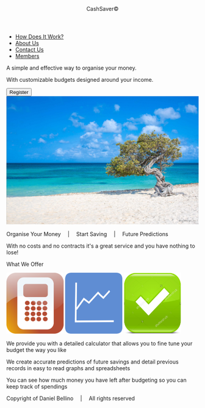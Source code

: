 <!DOCTYPE html>
<?php 
require 'session_start.php';
require 'connect_inc.php';
?>
<html>
<head>
	<meta charset="utf-8">
	<title>CashSaver - Home</title>
	<link rel="stylesheet" type="text/css" href="cashsaver.css" />
	<link rel="stylesheet" href="https://fonts.googleapis.com/css?family=Josefin+Slab" />
	<link rel="stylesheet" href="https://fonts.googleapis.com/css?family=Lato" />
	<link rel="stylesheet" href="https://fonts.googleapis.com/css?family=Poppins" />
	<link rel="stylesheet" href="https://fonts.googleapis.com/css?family=Nunito|Poppins">
	<link rel="stylesheet" href="https://fonts.googleapis.com/css?family=Raleway">
	<link rel="stylesheet" href="https://fonts.googleapis.com/css?family=Arimo">
	<link rel="icon" href="dollar_sign.png">
</head>

<body>
	<div id="mainframe">
		<header id="header">
		<p id="header_title"><span id="header_title_word1">Cash</span><span id="header_title_word2">Saver</span><span id="header_title_copyright">&copy;</span></p>
		</header>
		<nav id="nav_bar">
			<ul>
				<li><a href="index.php">How Does It Work?</a></li>
				<li><a href="index.php">About Us</a></li>
				<li><a href="index.php">Contact Us</a></li>
				<li><a href="login.php">Members</a></li>
			</ul>
		</nav>
		<div id="top_index">
			<div id="top_index_content">
				<p id="top_index_c1">A simple and effective way to organise your money.</p>
				<p id="top_index_c2">With customizable budgets designed around your income.</p>
			</div>
			<form action="register.php">
				<button type="submit" id="register_button">Register</button>
			</form>
			<img src="cashsaver_background.jpg" id="top_image" width="1906" />
		</div>
		<div id="top_index_footer">
			<p id="top_index_footer_p1">Organise Your Money &emsp;|&emsp; Start Saving &emsp;|&emsp; Future Predictions</p>
			<p id="top_index_footer_p2">With no costs and no contracts it's a great service and you have nothing to lose!</p>
		</div>
		<div id="mid_index">
			<p id="mid_index_title">What We Offer</p>
			<img id="calc_image" src="calculator.png" width="150px" height="160px"/>
			<img id="graph_image" src="graph.png" width="150px" height="160px"/>
			<img id="arrow_image" src="arrow.png" width="150px" height="160px" />
			<p id="mid_index_p1">We provide you with a detailed calculator that allows you to fine tune your budget the way you like</p>
			<p id="mid_index_p2">We create accurate predictions of future savings and detail previous records in easy to read graphs and spreadsheets</p>
			<p id="mid_index_p3">You can see how much money you have left after budgeting so you can keep track of spendings</p>
		</div>
		<footer>
		<div id="footer">
			<p id="footer_p">Copyright of Daniel Bellino &emsp;|&emsp; All rights reserved</p>
		</div>
		</footer>
	</div>
</body>

</html>
